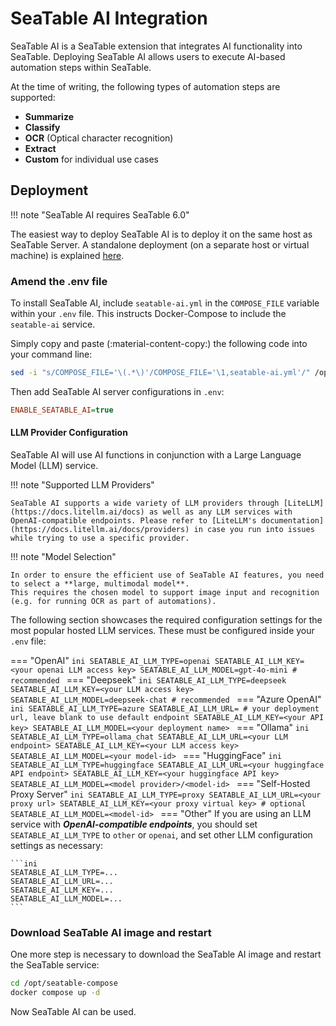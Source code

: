# SeaTable AI Integration

<!-- md:version 6.0 -->

SeaTable AI is a SeaTable extension that integrates AI functionality into SeaTable.
Deploying SeaTable AI allows users to execute AI-based automation steps within SeaTable.

At the time of writing, the following types of automation steps are supported:

- **Summarize**
- **Classify**
- **OCR** (Optical character recognition)
- **Extract**
- **Custom** for individual use cases

## Deployment

!!! note "SeaTable AI requires SeaTable 6.0"

The easiest way to deploy SeaTable AI is to deploy it on the same host as SeaTable Server. A standalone deployment (on a separate host or virtual machine) is explained [here](../advanced/seatable-ai-standalone.md).

### Amend the .env file

To install SeaTable AI, include `seatable-ai.yml` in the `COMPOSE_FILE` variable within your `.env` file. This instructs Docker-Compose to include the `seatable-ai` service.

Simply copy and paste (:material-content-copy:) the following code into your command line:

```bash
sed -i "s/COMPOSE_FILE='\(.*\)'/COMPOSE_FILE='\1,seatable-ai.yml'/" /opt/seatable-compose/.env
```

Then add SeaTable AI server configurations in `.env`:

```ini
ENABLE_SEATABLE_AI=true
```

#### LLM Provider Configuration

SeaTable AI will use AI functions in conjunction with a Large Language Model (LLM) service.

!!! note "Supported LLM Providers"

    SeaTable AI supports a wide variety of LLM providers through [LiteLLM](https://docs.litellm.ai/docs) as well as any LLM services with OpenAI-compatible endpoints. Please refer to [LiteLLM's documentation](https://docs.litellm.ai/docs/providers) in case you run into issues while trying to use a specific provider.

!!! note "Model Selection"

    In order to ensure the efficient use of SeaTable AI features, you need to select a **large, multimodal model**.
    This requires the chosen model to support image input and recognition (e.g. for running OCR as part of automations).

The following section showcases the required configuration settings for the most popular hosted LLM services.
These must be configured inside your `.env` file:

<a id="llm-configuration"></a>
=== "OpenAI"
    ```ini
    SEATABLE_AI_LLM_TYPE=openai
    SEATABLE_AI_LLM_KEY=<your openai LLM access key>
    SEATABLE_AI_LLM_MODEL=gpt-4o-mini # recommended
    ```
=== "Deepseek"
    ```ini
    SEATABLE_AI_LLM_TYPE=deepseek
    SEATABLE_AI_LLM_KEY=<your LLM access key>
    SEATABLE_AI_LLM_MODEL=deepseek-chat # recommended
    ```
=== "Azure OpenAI"
    ```ini
    SEATABLE_AI_LLM_TYPE=azure
    SEATABLE_AI_LLM_URL= # your deployment url, leave blank to use default endpoint
    SEATABLE_AI_LLM_KEY=<your API key>
    SEATABLE_AI_LLM_MODEL=<your deployment name>
    ```
=== "Ollama"
    ```ini
    SEATABLE_AI_LLM_TYPE=ollama_chat
    SEATABLE_AI_LLM_URL=<your LLM endpoint>
    SEATABLE_AI_LLM_KEY=<your LLM access key>
    SEATABLE_AI_LLM_MODEL=<your model-id>
    ```
=== "HuggingFace"
    ```ini
    SEATABLE_AI_LLM_TYPE=huggingface
    SEATABLE_AI_LLM_URL=<your huggingface API endpoint>
    SEATABLE_AI_LLM_KEY=<your huggingface API key>
    SEATABLE_AI_LLM_MODEL=<model provider>/<model-id>
    ```
=== "Self-Hosted Proxy Server"
    ```ini
    SEATABLE_AI_LLM_TYPE=proxy
    SEATABLE_AI_LLM_URL=<your proxy url>
    SEATABLE_AI_LLM_KEY=<your proxy virtual key> # optional
    SEATABLE_AI_LLM_MODEL=<model-id>
    ```
=== "Other"
    If you are using an LLM service with ***OpenAI-compatible endpoints***, you should set `SEATABLE_AI_LLM_TYPE` to `other` or `openai`, and set other LLM configuration settings as necessary:

    ```ini
    SEATABLE_AI_LLM_TYPE=...
    SEATABLE_AI_LLM_URL=...
    SEATABLE_AI_LLM_KEY=...
    SEATABLE_AI_LLM_MODEL=...
    ```

### Download SeaTable AI image and restart

One more step is necessary to download the SeaTable AI image and restart the SeaTable service:

```bash
cd /opt/seatable-compose
docker compose up -d
```

Now SeaTable AI can be used.
